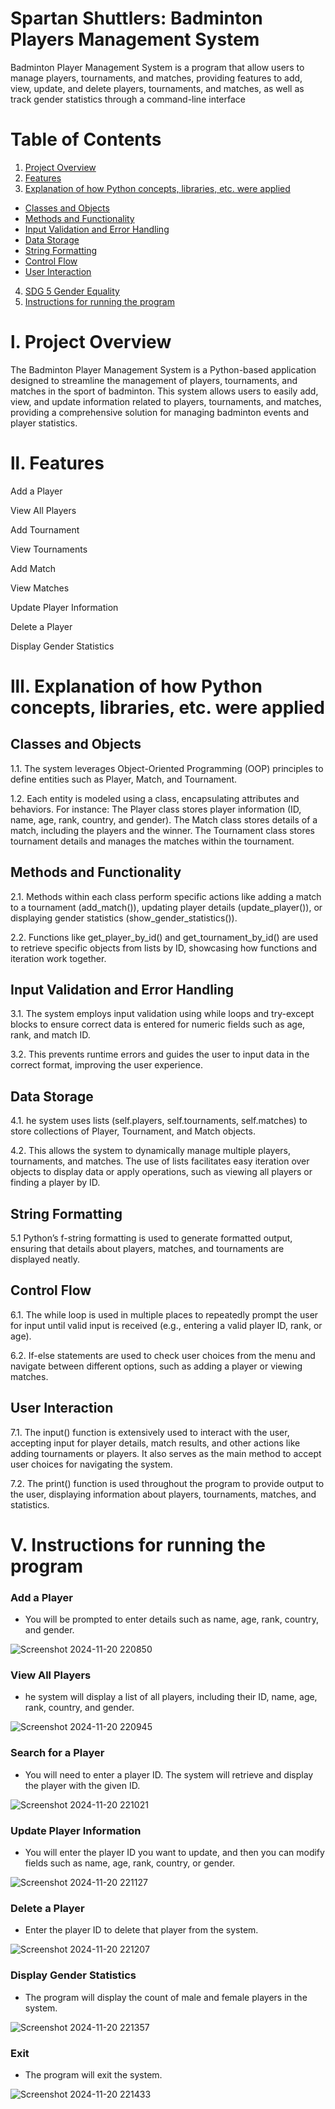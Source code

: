 # Spartan Shuttlers: Badminton Players Management System

Badminton Player Management System is a program that allow users to manage players, tournaments, and matches, providing features to add, view, update, and delete players, tournaments, and matches, as well as track gender statistics through a command-line interface 

# Table of Contents

1. [Project Overview](#project-overview)
2. [Features](#features)
3. [Explanation of how Python concepts, libraries, etc. were applied](#Explanation-of-how-Python-concepts,-libraries,-etc.-were-applied)
  - [Classes and Objects](#classes-and-objects)
  - [Methods and Functionality](#Mmthods-and-functionality)
  - [Input Validation and Error Handling](#Input-validation-and-error-handling)
  - [Data Storage](#data-storage)
  - [String Formatting](#string-formatting)
  - [Control Flow](#control-flow)
  - [User Interaction](#user-interaction)
4. [SDG 5 Gender Equality](#sdg-5-gender-equality)
5. [Instructions for running the program](#instructions-for-running-the-program)

# l. Project Overview
The Badminton Player Management System is a Python-based application designed to streamline the management of players, tournaments, and matches in the sport of badminton. This system allows users to easily add, view, and update information related to players, tournaments, and matches, providing a comprehensive solution for managing badminton events and player statistics.

# ll. Features
Add a Player

View All Players

Add Tournament

View Tournaments

Add Match

View Matches

Update Player Information

Delete a Player

Display Gender Statistics

# lll. Explanation of how Python concepts, libraries, etc. were applied
## Classes and Objects
1.1. The system leverages Object-Oriented Programming (OOP) principles to define entities such as Player, Match, and Tournament.

1.2. Each entity is modeled using a class, encapsulating attributes and behaviors. For instance:
The Player class stores player information (ID, name, age, rank, country, and gender).
The Match class stores details of a match, including the players and the winner.
The Tournament class stores tournament details and manages the matches within the tournament.

## Methods and Functionality
2.1. Methods within each class perform specific actions like adding a match to a tournament (add_match()), updating player details (update_player()), or displaying gender statistics (show_gender_statistics()).

2.2. Functions like get_player_by_id() and get_tournament_by_id() are used to retrieve specific objects from lists by ID, showcasing how functions and iteration work together.

## Input Validation and Error Handling
3.1. The system employs input validation using while loops and try-except blocks to ensure correct data is entered for numeric fields such as age, rank, and match ID.

3.2. This prevents runtime errors and guides the user to input data in the correct format, improving the user experience.

## Data Storage
4.1. he system uses lists (self.players, self.tournaments, self.matches) to store collections of Player, Tournament, and Match objects.

4.2. This allows the system to dynamically manage multiple players, tournaments, and matches. The use of lists facilitates easy iteration over objects to display data or apply operations, such as viewing all players or finding a player by ID.

## String Formatting
5.1 Python’s f-string formatting is used to generate formatted output, ensuring that details about players, matches, and tournaments are displayed neatly.

## Control Flow
6.1. The while loop is used in multiple places to repeatedly prompt the user for input until valid input is received (e.g., entering a valid player ID, rank, or age).

6.2. If-else statements are used to check user choices from the menu and navigate between different options, such as adding a player or viewing matches.

## User Interaction
7.1. The input() function is extensively used to interact with the user, accepting input for player details, match results, and other actions like adding tournaments or players. It also serves as the main method to accept user choices for navigating the system.

7.2. The print() function is used throughout the program to provide output to the user, displaying information about players, tournaments, matches, and statistics.

# V. Instructions for running the program
### Add a Player
- You will be prompted to enter details such as name, age, rank, country, and gender.

![Screenshot 2024-11-20 220850](https://github.com/user-attachments/assets/78a9d50a-4c99-447e-8fa2-ae00106a325f)

### View All Players
- he system will display a list of all players, including their ID, name, age, rank, country, and gender.

![Screenshot 2024-11-20 220945](https://github.com/user-attachments/assets/f38cbfc4-6ad0-4509-b116-bd216ba35b4f)

### Search for a Player
- You will need to enter a player ID. The system will retrieve and display the player with the given ID.

![Screenshot 2024-11-20 221021](https://github.com/user-attachments/assets/3e8a1844-89ad-470e-ba4b-bc8bb0fc54a7)

### Update Player Information
- You will enter the player ID you want to update, and then you can modify fields such as name, age, rank, country, or gender.

![Screenshot 2024-11-20 221127](https://github.com/user-attachments/assets/a308e3f2-bc7c-4f15-9ae0-b8d464ecc312)

### Delete a Player
- Enter the player ID to delete that player from the system.

![Screenshot 2024-11-20 221207](https://github.com/user-attachments/assets/20a33825-3767-4106-b8fe-cb69a1416741)

### Display Gender Statistics
- The program will display the count of male and female players in the system.

![Screenshot 2024-11-20 221357](https://github.com/user-attachments/assets/6933f229-f470-40cb-aaea-a8d62cdd43a0)

### Exit
- The program will exit the system.

![Screenshot 2024-11-20 221433](https://github.com/user-attachments/assets/b13d940e-1c17-48eb-870a-238529eb4a26)
